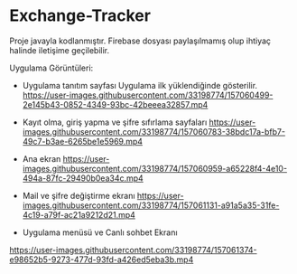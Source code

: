 # Exchange-Tracker

Proje javayla kodlanmıştır.
Firebase dosyası paylaşılmamış olup ihtiyaç halinde iletişime geçilebilir.


Uygulama Görüntüleri:
* Uygulama tanıtım sayfası
 Uygulama ilk yüklendiğinde gösterilir.
https://user-images.githubusercontent.com/33198774/157060499-2e145b43-0852-4349-93bc-42beeea32857.mp4


* Kayıt olma, giriş yapma ve şifre sıfırlama sayfaları
https://user-images.githubusercontent.com/33198774/157060783-38bdc17a-bfb7-49c7-b3ae-6265be1e5969.mp4


* Ana ekran
https://user-images.githubusercontent.com/33198774/157060959-a65228f4-4e10-494a-87fc-29490b0ea34c.mp4


* Mail ve şifre değiştirme ekranı
https://user-images.githubusercontent.com/33198774/157061131-a91a5a35-31fe-4c19-a79f-ac21a9212d21.mp4

* Uygulama menüsü ve Canlı sohbet Ekranı

https://user-images.githubusercontent.com/33198774/157061374-e98652b5-9273-477d-93fd-a426ed5eba3b.mp4

